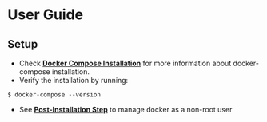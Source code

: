 # User Guide

## Setup 
- Check [**Docker Compose Installation**](https://docs.docker.com/compose/install/) for more information about docker-compose installation.
- Verify the installation by running:
```
$ docker-compose --version
```

- See [**Post-Installation Step**](https://docs.docker.com/engine/install/linux-postinstall/) to manage docker as a non-root user

## 